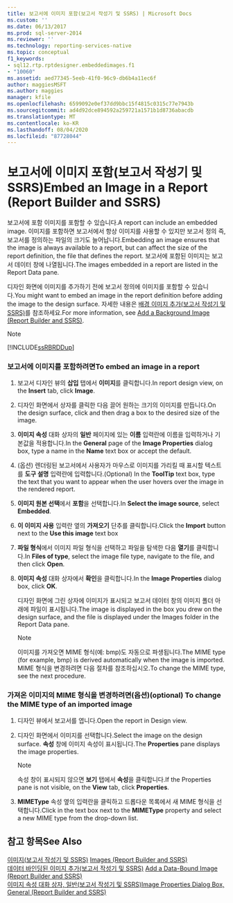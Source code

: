 ```yaml
---
title: 보고서에 이미지 포함(보고서 작성기 및 SSRS) | Microsoft Docs
ms.custom: ''
ms.date: 06/13/2017
ms.prod: sql-server-2014
ms.reviewer: ''
ms.technology: reporting-services-native
ms.topic: conceptual
f1_keywords:
- sql12.rtp.rptdesigner.embeddedimages.f1
- "10060"
ms.assetid: aed77345-5eeb-41f0-96c9-db6b4a11ec6f
author: maggiesMSFT
ms.author: maggies
manager: kfile
ms.openlocfilehash: 6599092e0ef37dd9bbc15f4815c0315c77e7943b
ms.sourcegitcommit: ad4d92dce894592a259721a1571b1d8736abacdb
ms.translationtype: MT
ms.contentlocale: ko-KR
ms.lasthandoff: 08/04/2020
ms.locfileid: "87728044"
---
```

# <a name="embed-an-image-in-a-report-report-builder-and-ssrs"></a><span data-ttu-id="07016-102">보고서에 이미지 포함(보고서 작성기 및 SSRS)</span><span class="sxs-lookup"><span data-stu-id="07016-102">Embed an Image in a Report (Report Builder and SSRS)</span></span>
  <span data-ttu-id="07016-103">보고서에 포함 이미지를 포함할 수 있습니다.</span><span class="sxs-lookup"><span data-stu-id="07016-103">A report can include an embedded image.</span></span> <span data-ttu-id="07016-104">이미지를 포함하면 보고서에서 항상 이미지를 사용할 수 있지만 보고서 정의 즉, 보고서를 정의하는 파일의 크기도 늘어납니다.</span><span class="sxs-lookup"><span data-stu-id="07016-104">Embedding an image ensures that the image is always available to a report, but can affect the size of the report definition, the file that defines the report.</span></span> <span data-ttu-id="07016-105">보고서에 포함된 이미지는 보고서 데이터 창에 나열됩니다.</span><span class="sxs-lookup"><span data-stu-id="07016-105">The images embedded in a report are listed in the Report Data pane.</span></span>  
  
 <span data-ttu-id="07016-106">디자인 화면에 이미지를 추가하기 전에 보고서 정의에 이미지를 포함할 수 있습니다.</span><span class="sxs-lookup"><span data-stu-id="07016-106">You might want to embed an image in the report definition before adding the image to the design surface.</span></span> <span data-ttu-id="07016-107">자세한 내용은 [배경 이미지 추가&#40;보고서 작성기 및 SSRS&#41;](add-a-background-image-report-builder-and-ssrs.md)를 참조하세요.</span><span class="sxs-lookup"><span data-stu-id="07016-107">For more information, see [Add a Background Image &#40;Report Builder and SSRS&#41;](add-a-background-image-report-builder-and-ssrs.md).</span></span>  
  
> [!NOTE]  
>  [!INCLUDE[ssRBRDDup](../../includes/ssrbrddup-md.md)]  
  
### <a name="to-embed-an-image-in-a-report"></a><span data-ttu-id="07016-108">보고서에 이미지를 포함하려면</span><span class="sxs-lookup"><span data-stu-id="07016-108">To embed an image in a report</span></span>  
  
1.  <span data-ttu-id="07016-109">보고서 디자인 뷰의 **삽입** 탭에서 **이미지**를 클릭합니다.</span><span class="sxs-lookup"><span data-stu-id="07016-109">In report design view, on the **Insert** tab, click **Image**.</span></span>  
  
2.  <span data-ttu-id="07016-110">디자인 화면에서 상자를 클릭한 다음 끌어 원하는 크기의 이미지를 만듭니다.</span><span class="sxs-lookup"><span data-stu-id="07016-110">On the design surface, click and then drag a box to the desired size of the image.</span></span>  
  
3.  <span data-ttu-id="07016-111">**이미지 속성** 대화 상자의 **일반** 페이지에 있는 **이름** 입력란에 이름을 입력하거나 기본값을 적용합니다.</span><span class="sxs-lookup"><span data-stu-id="07016-111">In the **General** page of the **Image Properties** dialog box, type a name in the **Name** text box or accept the default.</span></span>  
  
4.  <span data-ttu-id="07016-112">(옵션) 렌더링된 보고서에서 사용자가 마우스로 이미지를 가리킬 때 표시할 텍스트를 **도구 설명** 입력란에 입력합니다.</span><span class="sxs-lookup"><span data-stu-id="07016-112">(Optional) In the **ToolTip** text box, type the text that you want to appear when the user hovers over the image in the rendered report.</span></span>  
  
5.  <span data-ttu-id="07016-113">**이미지 원본 선택**에서 **포함**을 선택합니다.</span><span class="sxs-lookup"><span data-stu-id="07016-113">In **Select the image source**, select **Embedded**.</span></span>  
  
6.  <span data-ttu-id="07016-114">**이 이미지 사용** 입력란 옆의 **가져오기** 단추를 클릭합니다.</span><span class="sxs-lookup"><span data-stu-id="07016-114">Click the **Import** button next to the **Use this image** text box</span></span>  
  
7.  <span data-ttu-id="07016-115">**파일 형식**에서 이미지 파일 형식을 선택하고 파일을 탐색한 다음 **열기**를 클릭합니다.</span><span class="sxs-lookup"><span data-stu-id="07016-115">In **Files of type**, select the image file type, navigate to the file, and then click **Open**.</span></span>  
  
8.  <span data-ttu-id="07016-116">**이미지 속성** 대화 상자에서 **확인**을 클릭합니다.</span><span class="sxs-lookup"><span data-stu-id="07016-116">In the **Image Properties** dialog box, click **OK**.</span></span>  
  
     <span data-ttu-id="07016-117">디자인 화면에 그린 상자에 이미지가 표시되고 보고서 데이터 창의 이미지 폴더 아래에 파일이 표시됩니다.</span><span class="sxs-lookup"><span data-stu-id="07016-117">The image is displayed in the box you drew on the design surface, and the file is displayed under the Images folder in the Report Data pane.</span></span>  
  
    > [!NOTE]  
    >  <span data-ttu-id="07016-118">이미지를 가져오면 MIME 형식(예: bmp)도 자동으로 파생됩니다.</span><span class="sxs-lookup"><span data-stu-id="07016-118">The MIME type (for example, bmp) is derived automatically when the image is imported.</span></span> <span data-ttu-id="07016-119">MIME 형식을 변경하려면 다음 절차를 참조하십시오.</span><span class="sxs-lookup"><span data-stu-id="07016-119">To change the MIME type, see the next procedure.</span></span>  
  
### <a name="optional-to-change-the-mime-type-of-an-imported-image"></a><span data-ttu-id="07016-120">가져온 이미지의 MIME 형식을 변경하려면(옵션)</span><span class="sxs-lookup"><span data-stu-id="07016-120">(optional) To change the MIME type of an imported image</span></span>  
  
1.  <span data-ttu-id="07016-121">디자인 뷰에서 보고서를 엽니다.</span><span class="sxs-lookup"><span data-stu-id="07016-121">Open the report in Design view.</span></span>  
  
2.  <span data-ttu-id="07016-122">디자인 화면에서 이미지를 선택합니다.</span><span class="sxs-lookup"><span data-stu-id="07016-122">Select the image on the design surface.</span></span> <span data-ttu-id="07016-123">**속성** 창에 이미지 속성이 표시됩니다.</span><span class="sxs-lookup"><span data-stu-id="07016-123">The **Properties** pane displays the image properties.</span></span>  
  
    > [!NOTE]  
    >  <span data-ttu-id="07016-124">속성 창이 표시되지 않으면 **보기** 탭에서 **속성**을 클릭합니다.</span><span class="sxs-lookup"><span data-stu-id="07016-124">If the Properties pane is not visible, on the **View** tab, click **Properties**.</span></span>  
  
3.  <span data-ttu-id="07016-125">**MIMEType** 속성 옆의 입력란을 클릭하고 드롭다운 목록에서 새 MIME 형식을 선택합니다.</span><span class="sxs-lookup"><span data-stu-id="07016-125">Click in the text box next to the **MIMEType** property and select a new MIME type from the drop-down list.</span></span>  
  
## <a name="see-also"></a><span data-ttu-id="07016-126">참고 항목</span><span class="sxs-lookup"><span data-stu-id="07016-126">See Also</span></span>  
 <span data-ttu-id="07016-127">[이미지&#40;보고서 작성기 및 SSRS&#41;](images-report-builder-and-ssrs.md) </span><span class="sxs-lookup"><span data-stu-id="07016-127">[Images &#40;Report Builder and SSRS&#41;](images-report-builder-and-ssrs.md) </span></span>  
 <span data-ttu-id="07016-128">[데이터 바인딩된 이미지 추가&#40;보고서 작성기 및 SSRS&#41;](add-a-data-bound-image-report-builder-and-ssrs.md) </span><span class="sxs-lookup"><span data-stu-id="07016-128">[Add a Data-Bound Image &#40;Report Builder and SSRS&#41;](add-a-data-bound-image-report-builder-and-ssrs.md) </span></span>  
 [<span data-ttu-id="07016-129">이미지 속성 대화 상자, 일반&#40;보고서 작성기 및 SSRS&#41;</span><span class="sxs-lookup"><span data-stu-id="07016-129">Image Properties Dialog Box, General &#40;Report Builder and SSRS&#41;</span></span>](../image-properties-dialog-box-general-report-builder-and-ssrs.md)  
  
  
